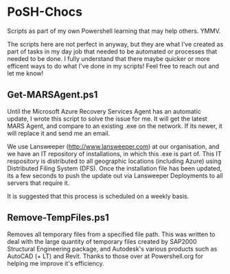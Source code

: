 # PoSH-Chocs
Scripts as part of my own Powershell learning that may help others. YMMV.

The scripts here are not perfect in anyway, but they are what I've created as part of tasks in my day job that needed to be automated
or processes that needed to be done. I fully understand that there maybe quicker or more efficent ways to do what I've done in my
scripts! Feel free to reach out and let me know! 

## Get-MARSAgent.ps1

Until the Microsoft Azure Recovery Services Agent has an automatic update, I wrote this script to solve the issue for me. It will get the latest MARS Agent, and compare to an existing .exe on the network. If its newer, it will replace it and send me an email. 

We use Lansweeper (http://www.lansweeper.com) at our organisation, and we have an IT repository of installations, in which this .exe is part of. This IT respository is distributed to all geographic locations (including Azure) using Distributed Filing System (DFS). Once the installation file has been updated, its a few seconds to push the update out via Lansweeper Deployments to all servers that require it. 

It is suggested that this process is scheduled on a weekly basis. 

## Remove-TempFiles.ps1

Removes all temporary files from a specified file path. This was written to deal with the large quantity of temporary files created by SAP2000 Structural Engineering package, and Autodesk's various products such as AutoCAD (+ LT) and Revit. 
Thanks to those over at Powershell.org for helping me improve it's efficiency. 


